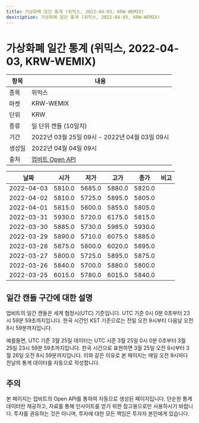 ```yaml
---
title: 가상화폐 일간 통계 (위믹스, 2022-04-03, KRW-WEMIX)
description: 가상화폐 일간 통계 (위믹스, 2022-04-03, KRW-WEMIX)
---
```



가상화폐 일간 통계 (위믹스, 2022-04-03, KRW-WEMIX)
===

|항목|내용|
|--|--|
|종목|위믹스|
|마켓|KRW-WEMIX|
|단위|KRW|
|종류|일 단위 캔들 (10일치)|
|기간|2022년 03월 25일 09시 - 2022년 04월 03일 09시|
|생성일|2022년 04월 04일 09시|
|출처|[업비트 Open API](https://docs.upbit.com)|


|날짜|시가|저가|고가|종가|비고|
|--|--|--|--|--|--|
|2022-04-03|5810.0|5685.0|5880.0|5820.0|    |
|2022-04-02|5810.0|5725.0|5895.0|5805.0|    |
|2022-04-01|5815.0|5600.0|5855.0|5805.0|    |
|2022-03-31|5930.0|5720.0|6175.0|5815.0|    |
|2022-03-30|5885.0|5730.0|5985.0|5930.0|    |
|2022-03-29|5890.0|5710.0|6075.0|5885.0|    |
|2022-03-28|5875.0|5800.0|6020.0|5895.0|    |
|2022-03-27|5800.0|5725.0|5895.0|5875.0|    |
|2022-03-26|5840.0|5700.0|5880.0|5800.0|    |
|2022-03-25|6015.0|5780.0|6015.0|5840.0|    |


일간 캔들 구간에 대한 설명
---


업비트의 일간 캔들은 세계 협정시(UTC) 기준입니다. 
UTC 기준 0시 0분 0초부터 23시 59분 59초까지입니다. 
한국 시간인 KST 기준으로는 전일 오전 9시부터 다음날 오전 8시 59분까지입니다. 


예를들면, UTC 기준 3월 25일 데이터는 UTC 시준 3월 25일 0시 0분 0초부터 3월 25일 23시 59분 59초까지입니다. 
한국 시간으로 표현하면 3월 25일 오전 9시부터 3월 26일 오전 8시 59분까지입니다. 
이와 같은 이유로 본 페이지는 매일 오전 9시마다 전날의 통계 데이터를 자동으로 작성합니다. 


주의
---


본 페이지는 업비트의 Open API를 통하여 자동으로 생성된 페이지입니다. 
단순한 통계 데이터만 제공하고, 자료를 통해 인사이트를 얻기 위한 참고용으로만 사용하시기 바랍니다. 
투자를 권유하는 것은 아니며, 투자에 대한 모든 책임은 투자자 본인에게 있습니다. 
